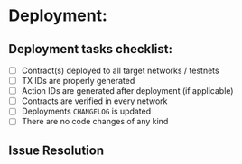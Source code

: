 # Deployment: <!-- Deployment title: contract or feature (e.g. `ManagedPool`) -->

## Deployment tasks checklist:

- [ ] Contract(s) deployed to all target networks / testnets
- [ ] TX IDs are properly generated
- [ ] Action IDs are generated after deployment (if applicable) <!-- This includes contracts deployed by contracts (e.g. mock pools deployed by factories) -->
- [ ] Contracts are verified in every network <!-- This includes contracts deployed by contracts (e.g. mock pools deployed by factories) -->
- [ ] Deployments `CHANGELOG` is updated
- [ ] There are no code changes of any kind

## Issue Resolution

<!-- If this PR addresses an issue, note that here: e.g., Closes/Fixes/Resolves #1346. -->
